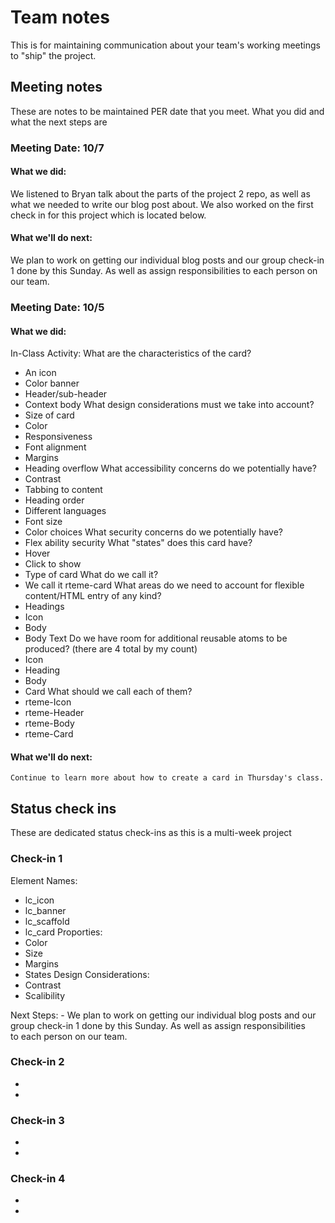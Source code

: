 # Team notes
This is for maintaining communication about your team's working meetings to "ship" the project.

## Meeting notes
These are notes to be maintained PER date that you meet. What you did and what the next steps are
### Meeting Date: 10/7

#### What we did:
We listened to Bryan talk about the parts of the project 2 repo, as well as what we needed to write our blog post about. We also worked on the first check in for this project which is located below.

#### What we'll do next:
We plan to work on getting our individual blog posts and our group check-in 1 done by this Sunday. As well as assign responsibilities to each person on our team.


### Meeting Date: 10/5

#### What we did: 
In-Class Activity:
What are the characteristics of the card?
- An icon
- Color banner
- Header/sub-header
- Context body
What design considerations must we take into account?
- Size of card
- Color
- Responsiveness
- Font alignment
- Margins
- Heading overflow
What accessibility concerns do we potentially have?
- Contrast
- Tabbing to content
- Heading order
- Different languages
- Font size
- Color choices
What security concerns do we potentially have?
- Flex ability security
What "states" does this card have?
- Hover
- Click to show
- Type of card
What do we call it?
- We call it rteme-card
What areas do we need to account for flexible content/HTML entry of any kind?
- Headings
- Icon
- Body
- Body Text 
Do we have room for additional reusable atoms to be produced? (there are 4 total by my count)
- Icon
- Heading
- Body
- Card
What should we call each of them?
- rteme-Icon
- rteme-Header
- rteme-Body
- rteme-Card

#### What we'll do next:
    Continue to learn more about how to create a card in Thursday's class.


## Status check ins
These are dedicated status check-ins as this is a multi-week project
### Check-in 1
Element Names:
- lc_icon
- lc_banner
- lc_scaffold
- lc_card
Proporties:
- Color
- Size
- Margins
- States
Design Considerations:
- Contrast
- Scalibility

Next Steps:
    - We plan to work on getting our individual blog posts and our group check-in 1 done by this Sunday. As well as assign responsibilities  
      to each person on our team.

### Check-in 2
- 
- 
### Check-in 3
- 
- 
### Check-in 4
- 
- 